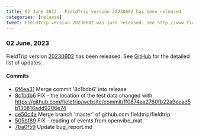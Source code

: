 ```yaml
---
title: 02 June 2023 - FieldTrip version 20230602 has been released
categories: [release]
tweet: FieldTrip version 20230602 was just released. See http://www.fieldtriptoolbox.org/#02-june-2023
---
```


### 02 June, 2023

FieldTrip version [20230602](http://github.com/fieldtrip/fieldtrip/releases/tag/20230602) has been released.
See [GitHub](https://github.com/fieldtrip/fieldtrip/compare/20230601...20230602) for the detailed list of updates.

#### Commits

- [6f4ea31](http://github.com/fieldtrip/fieldtrip/commit/6f4ea31) Merge commit '8c1bdb6' into release
- [8c1bdb6](http://github.com/fieldtrip/fieldtrip/commit/8c1bdb6) FIX - the location of the test data changed with https://github.com/fieldtrip/website/commit/ff0874aa2760fb22a9cead5b130816add9206e74
- [ce50c4a](http://github.com/fieldtrip/fieldtrip/commit/ce50c4a) Merge branch 'master' of github.com:fieldtrip/fieldtrip
- [505bf89](http://github.com/fieldtrip/fieldtrip/commit/505bf89) FIX - reading of events from openvibe_mat
- [7ba0f59](http://github.com/fieldtrip/fieldtrip/commit/7ba0f59) Update bug_report.md

